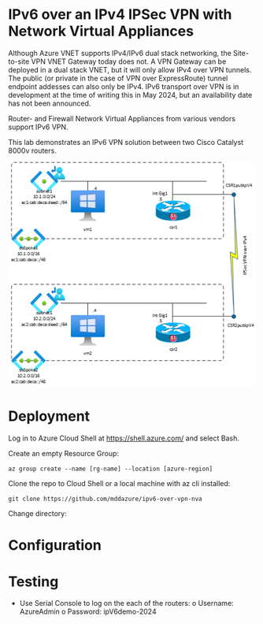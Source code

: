 # **IPv6 over an IPv4 IPSec VPN with Network Virtual Appliances**

Although Azure VNET supports IPv4/IPv6 dual stack networking, the Site-to-site VPN VNET Gateway today does not. A VPN Gateway can be deployed in a dual stack VNET, but it will only allow IPv4 over VPN tunnels. The public (or private in the case of VPN over ExpressRoute) tunnel endpoint addesses can also only be IPv4.
IPv6 transport over VPN is in development at the time of writing this in May 2024, but an availability date has not been announced.

Router- and Firewall Network Virtual Appliances from various vendors support IPv6 VPN.

This lab demonstrates an IPv6 VPN solution between two Cisco Catalyst 8000v routers.

![images](images/ipv6-over-vpn-nva.png)

# Deployment

Log in to Azure Cloud Shell at https://shell.azure.com/ and select Bash.

Create an empty Resource Group:

    az group create --name [rg-name] --location [azure-region]
Clone the repo to Cloud Shell or a local machine with az cli installed:

    git clone https://github.com/mddazure/ipv6-over-vpn-nva

Change directory: 







# Configuration

# Testing



-	Use Serial Console to log on the each of the routers:
o	Username: AzureAdmin
o	Password: ipV6demo-2024


